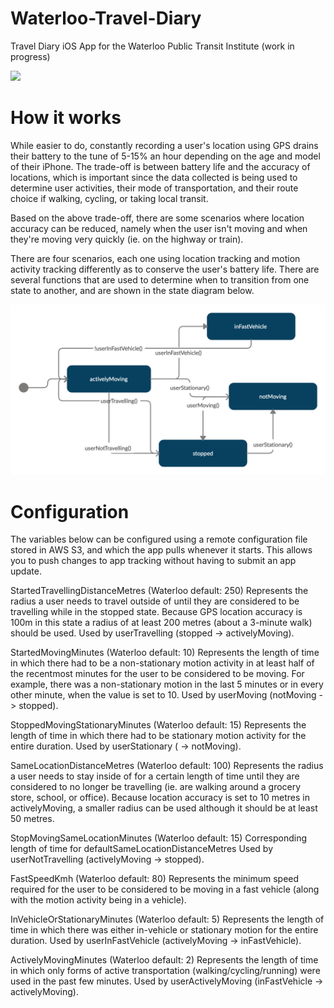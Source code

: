 # Waterloo-Travel-Diary
Travel Diary iOS App for the Waterloo Public Transit Institute (work in progress)

[![](http://img.youtube.com/vi/sF-S33bOrs0/0.jpg)](http://www.youtube.com/watch?v=sF-S33bOrs0 "Travel Diary Screenshot")


# How it works

While easier to do, constantly recording a user's location using GPS drains their battery to the tune of 5-15% an hour depending on the age and model of their iPhone. The trade-off is between battery life and the accuracy of locations, which is important since the data collected is being used to determine user activities, their mode of transportation, and their route choice if walking, cycling, or taking local transit.

Based on the above trade-off, there are some scenarios where location accuracy can be reduced, namely when the user isn't moving and when they're moving very quickly (ie. on the highway or train).

There are four scenarios, each one using location tracking and motion activity tracking differently as to conserve the user's battery life. There are several functions that are used to determine when to transition from one state to another, and are shown in the state diagram below.

![](https://github.com/EddyIonescu/Waterloo-Travel-Diary/blob/master/Waterloo%20Travel%20Diary.png)

# Configuration

The variables below can be configured using a remote configuration file stored in AWS S3, and which the app pulls whenever it starts. This allows you to push changes to app tracking without having to submit an app update.

StartedTravellingDistanceMetres (Waterloo default: 250)
Represents the radius a user needs to travel outside of until they are considered to be travelling while in the stopped state. Because GPS location accuracy is 100m in this state a radius of at least 200 metres (about a 3-minute walk) should be used.
Used by userTravelling (stopped -> activelyMoving).

StartedMovingMinutes (Waterloo default: 10)
Represents the length of time in which there had to be a non-stationary motion activity in at least half of the recentmost minutes for the user to be considered to be moving. For example, there was a non-stationary motion in the last 5 minutes or in every other minute, when the value is set to 10. Used by userMoving (notMoving -> stopped).
    
StoppedMovingStationaryMinutes (Waterloo default: 15)
Represents the length of time in which there had to be stationary motion activity for the entire duration.
Used by userStationary ( -> notMoving).

SameLocationDistanceMetres (Waterloo default: 100)
Represents the radius a user needs to stay inside of for a certain length of time until they are considered to no longer be travelling (ie. are walking around a grocery store, school, or office). Because location accuracy is set to 10 metres in activelyMoving, a smaller radius can be used although it should be at least 50 metres.

StopMovingSameLocationMinutes (Waterloo default: 15)
Corresponding length of time for defaultSameLocationDistanceMetres
Used by userNotTravelling (activelyMoving -> stopped).


FastSpeedKmh (Waterloo default: 80)
Represents the minimum speed required for the user to be considered to be moving in a fast vehicle (along with the motion activity being in a vehicle).

InVehicleOrStationaryMinutes (Waterloo default: 5)
Represents the length of time in which there was either in-vehicle or stationary motion for the entire duration.
Used by userInFastVehicle (activelyMoving -> inFastVehicle).
    
ActivelyMovingMinutes (Waterloo default: 2)
Represents the length of time in which only forms of active transportation (walking/cycling/running) were used in the past few minutes.
Used by userActivelyMoving (inFastVehicle -> activelyMoving).



